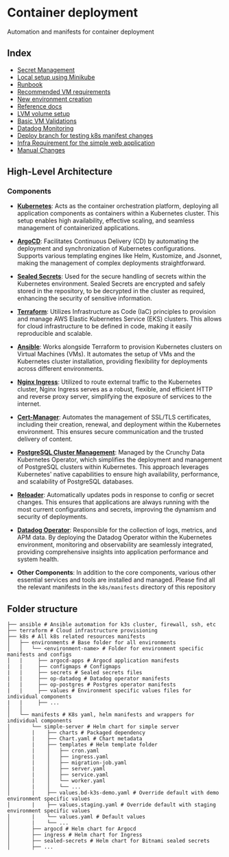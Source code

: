 # Container deployment
Automation and manifests for container deployment

## Index
- [Secret Management](./doc/SecretManagement.md)
- [Local setup using Minikube](./doc/LocalSetup.md)
- [Runbook](./doc/RUNBOOK.md)
- [Recommended VM requirements](./doc/recommended_vm_requirements.md)
- [New environment creation](./doc/NewEnvironmentSetup.md)
- [Reference docs](./doc/REFERENCES.md)
- [LVM volume setup](./doc/LVMVolumeSetup.md)
- [Basic VM Validations](./doc/VMValidations.md)
- [Datadog Monitoring](./doc/DatadogMonitoring.md)
- [Deploy branch for testing k8s manifest changes](./doc/DeployBranch.md)
- [Infra Requirement for the simple web application](./doc/InfraRequirement.md)
- [Manual Changes](./doc/Manual_Changes.md)

## High-Level Architecture

### Components

- **[Kubernetes](https://kubernetes.io/)**: Acts as the container orchestration platform, deploying all application components as containers within a Kubernetes cluster. This setup enables high availability, effective scaling, and seamless management of containerized applications.

- **[ArgoCD](https://argoproj.github.io/cd/)**: Facilitates Continuous Delivery (CD) by automating the deployment and synchronization of Kubernetes configurations. Supports various templating engines like Helm, Kustomize, and Jsonnet, making the management of complex deployments straightforward.

- **[Sealed Secrets](https://github.com/bitnami-labs/sealed-secrets)**: Used for the secure handling of secrets within the Kubernetes environment. Sealed Secrets are encrypted and safely stored in the repository, to be decrypted in the cluster as required, enhancing the security of sensitive information.

- **[Terraform](https://www.terraform.io/)**: Utilizes Infrastructure as Code (IaC) principles to provision and manage AWS Elastic Kubernetes Service (EKS) clusters. This allows for cloud infrastructure to be defined in code, making it easily reproducible and scalable.

- **[Ansible](https://www.ansible.com/)**: Works alongside Terraform to provision Kubernetes clusters on Virtual Machines (VMs). It automates the setup of VMs and the Kubernetes cluster installation, providing flexibility for deployments across different environments.

- **[Nginx Ingress](https://github.com/kubernetes/ingress-nginx)**: Utilized to route external traffic to the Kubernetes cluster, Nginx Ingress serves as a robust, flexible, and efficient HTTP and reverse proxy server, simplifying the exposure of services to the internet.

- **[Cert-Manager](https://github.com/cert-manager/cert-manager)**: Automates the management of SSL/TLS certificates, including their creation, renewal, and deployment within the Kubernetes environment. This ensures secure communication and the trusted delivery of content.

- **[PostgreSQL Cluster Management](https://github.com/CrunchyData/postgres-operator)**: Managed by the Crunchy Data Kubernetes Operator, which simplifies the deployment and management of PostgreSQL clusters within Kubernetes. This approach leverages Kubernetes' native capabilities to ensure high availability, performance, and scalability of PostgreSQL databases.

- **[Reloader](https://github.com/stakater/Reloader)**: Automatically updates pods in response to config or secret changes. This ensures that applications are always running with the most current configurations and secrets, improving the dynamism and security of deployments.

- **[Datadog Operator](https://docs.datadoghq.com/containers/datadog_operator/)**: Responsible for the collection of logs, metrics, and APM data. By deploying the Datadog Operator within the Kubernetes environment, monitoring and observability are seamlessly integrated, providing comprehensive insights into application performance and system health.

- **Other Components**: In addition to the core components, various other essential services and tools are installed and managed. Please find all the relevant manifests in the `k8s/manifests` directory of this repository

## Folder structure
```
├── ansible # Ansible automation for k3s cluster, firewall, ssh, etc
├── terraform # Cloud infrastructure provisioning
├── k8s # All k8s related resources manifests
│   ├── environments # Base folder for all environments
│   │   └── <environment-name> # Folder for environment specific manifests and configs
│   |     ├── argocd-apps # Argocd application manifests
|   |     ├── configmaps # Configmaps
|   |     ├── secrets # Sealed secrets files
|   |     ├── op-datadog # Datadog operator manifests
|   |     ├── op-postgres # Postgres operator manifests
|   |     ├── values # Environment specific values files for individual components
|   |     ├── ...
│   │       
│   └── manifests # K8s yaml, helm manifests and wrappers for individual components
│       └── simple-server # Helm chart for simple server
│       |    ├── charts # Packaged dependency
│       |    ├── Chart.yaml # Chart metadata
│       |    ├── templates # Helm template folder
│       |    │   ├── cron.yaml
│       |    │   ├── ingress.yaml
│       |    │   ├── migration-job.yaml
│       |    │   ├── server.yaml
│       |    │   ├── service.yaml
│       |    │   └── worker.yaml
│       |    │   └── ...
│       |    ├── values.bd-k3s-demo.yaml # Override default with demo environment specific values
│       |    ├── values.staging.yaml # Override default with staging environment specific values
│       |    └── values.yaml # Default values
│       |    └── ...
│       ├── argocd # Helm chart for Argocd
│       ├── ingress # Helm chart for Ingress
│       ├── sealed-secrets # Helm chart for Bitnami sealed secrets
│       ├── ...
```
